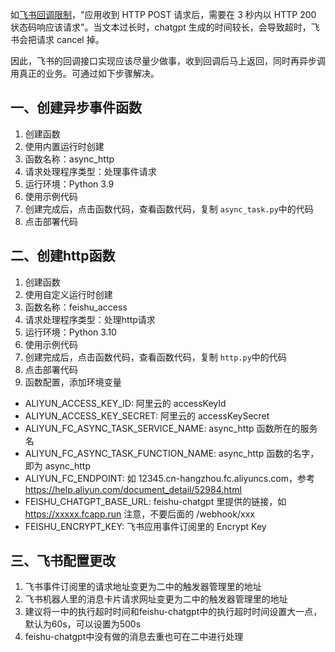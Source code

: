 如[飞书回调限制](https://open.feishu.cn/document/ukTMukTMukTM/uYDNxYjL2QTM24iN0EjN/event-subscription-configure-/encrypt-key-encryption-configuration-case#9cd4c9b1)，"应用收到 HTTP POST 请求后，需要在 3 秒内以 HTTP 200 状态码响应该请求"。当文本过长时，chatgpt 生成的时间较长，会导致超时，飞书会把请求 cancel 掉。

因此，飞书的回调接口实现应该尽量少做事，收到回调后马上返回，同时再异步调用真正的业务。可通过如下步骤解决。


## 一、创建异步事件函数
1. 创建函数
2. 使用内置运行时创建
3. 函数名称：async_http
4. 请求处理程序类型：处理事件请求
5. 运行环境：Python 3.9
6. 使用示例代码
7. 创建完成后，点击函数代码，查看函数代码，复制 ```async_task.py```中的代码
8. 点击部署代码

## 二、创建http函数
1. 创建函数
2. 使用自定义运行时创建
3. 函数名称：feishu_access
4. 请求处理程序类型：处理http请求
5. 运行环境：Python 3.10
6. 使用示例代码
7. 创建完成后，点击函数代码，查看函数代码，复制 ```http.py```中的代码
8. 点击部署代码
9. 函数配置，添加环境变量
  - ALIYUN_ACCESS_KEY_ID: 阿里云的 accessKeyId
  - ALIYUN_ACCESS_KEY_SECRET: 阿里云的 accessKeySecret
  - ALIYUN_FC_ASYNC_TASK_SERVICE_NAME: async_http 函数所在的服务名
  - ALIYUN_FC_ASYNC_TASK_FUNCTION_NAME: async_http 函数的名字，即为 async_http
  - ALIYUN_FC_ENDPOINT: 如 12345.cn-hangzhou.fc.aliyuncs.com，参考 https://help.aliyun.com/document_detail/52984.html
  - FEISHU_CHATGPT_BASE_URL: feishu-chatgpt 里提供的链接，如 https://xxxxx.fcapp.run 注意，不要后面的 /webhook/xxx
  - FEISHU_ENCRYPT_KEY: 飞书应用事件订阅里的 Encrypt Key

## 三、飞书配置更改
1. 飞书事件订阅里的请求地址变更为二中的触发器管理里的地址
2. 飞书机器人里的消息卡片请求网址变更为二中的触发器管理里的地址
3. 建议将一中的执行超时时间和feishu-chatgpt中的执行超时时间设置大一点，默认为60s，可以设置为500s
4. feishu-chatgpt中没有做的消息去重也可在二中进行处理
